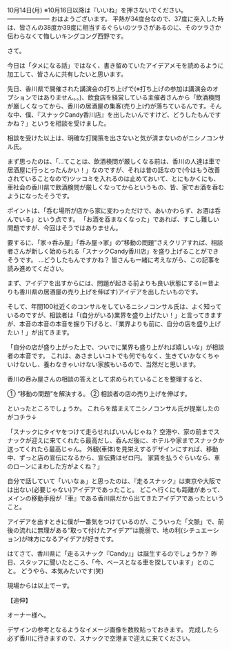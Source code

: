 10月14日(月) ※10月16日以降は『いいね』を押さないでください。
━━━━━━━
おはようございます。
平熱が34度台なので、37度に突入した時は、皆さんの38度か39度に相当するぐらいのツラさがあるのに、そのツラさか伝わらなくて悔しいキングコング西野です。

さて。

今日は「タメになる話」ではなく、書き留めていたアイデアメモを読めるように加工して、皆さんに共有したいと思います。

先日、香川県で開催された講演会の打ち上げで(※打ち上げの参加は講演会のオプションではありません。。)、飲食店を経営している主催者さんから「飲酒検問が厳しくなってから、香川の居酒屋の集客(売り上げ)が落ちているんです。そんな中、僕、『スナックCandy香川店』を出したいんですけど、どうしたもんですかね？」というを相談を受けました。

相談を受けた以上は、明確な打開策を出さないと気が済まないのがニシノコンサル氏。

まず思ったのは、「…てことは、飲酒検問が厳しくなる前は、香川の人達は車で居酒屋に行っとったんかい！」なのですが、それは昔の話なので(今はもう改善されていることなので)ツッコミを入れるのは止めておいて、とにもかくにも、車社会の香川県で飲酒検問が厳しくなってからというもの、皆、家でお酒を呑むようになったそうです。

ポイントは、「呑む場所が店から家に変わっただけで、あいかわらず、お酒は呑んでいる」という点です。
「お酒を呑まなくなった」であれば、すこし難しい問題ですが、今回はそうではありません。

要するに、「家→呑み屋」「呑み屋→家」の“移動の問題”さえクリアすれば、相談者さんが新しく始められる「スナックCandy香川店」を盛り上げることができそうです。
…どうしたもんですかね？
皆さんも一緒に考えながら、この記事を読み進めてください。

まず、アイデアを出すからには、問題が起きる前よりも良い状態にする(＝昔よりも香川県の居酒屋の売り上げを伸ばす)アイデアを出したいものです。

そして、年間100社近くのコンサルをしているニシノコンサル氏は、よく知っているのですが、相談者は「(自分がいる)業界を盛り上げたい！」と言ってきますが、本音の本音の本音を掘り下げると、「業界よりも前に、自分の店を盛り上げたい！」が出てきます。

「自分の店が盛り上がった上で、ついでに業界も盛り上がれば嬉しいな」が相談者の本音です。
これは、あさましいコトでも何でもなく、生きていかなくちゃいけないし、養わなきゃいけない家族もいるので、当然だと思います。

香川の呑み屋さんの相談の答えとして求められていることを整理すると、

① “移動の問題”を解決する。
② 相談者の店の売り上げを伸ばす。

といったところでしょうか。
これらを踏まえてニシノコンサル氏が提案したのがコチラ↓

「スナックにタイヤをつけて走らせればいいんじゃね？ 空港や、家の前までスナックが迎えに来てくれたら最高だし、呑んだ後に、ホテルや家までスナックか送ってくれたら最高じゃん。
外観(車体)を見栄えするデザインにすれば、移動中、ずっと店の宣伝になるから、宣伝費はゼロ円。
家賃を払うぐらいなら、車のローンにまわした方がよくね？」

自分で話していて「いいなぁ」と思ったのは、『走るスナック』は東京や大阪では出ない(必要じゃない)アイデアであったこと。
どこへ行くにも距離があって、メインの移動手段が『車』である香川県だから出てきたアイデアであったということ。

アイデアを出すときに僕が一番気をつけているのが、こういった「文脈」で、前後の流れに無理がある“取って付けたアイデア”は脆弱で、地の利(シチュエーション)が味方になるアイデアが好きです。

はてさて、香川県に「走るスナック『Candy』」は誕生するのでしょうか？
昨日、スタッフに聞いたところ、「今、ベースとなる車を探しています」とのこと。
どうやら、本気みたいです(笑)

現場からは以上でーす。

【追伸】

オーナー様へ。

デザインの参考となるようなイメージ画像を数枚貼っておきます。
完成したら必ず香川に行きますので、スナックで空港まで迎えに来てください。
